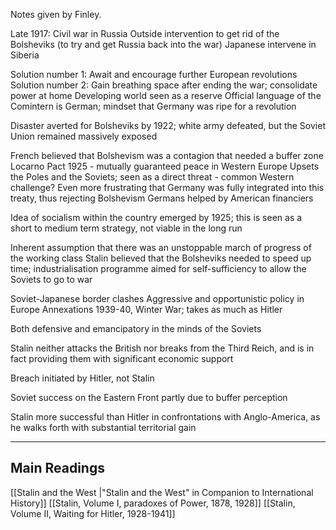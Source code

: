 Notes given by Finley.

Late 1917: Civil war in Russia
Outside intervention to get rid of the Bolsheviks (to try and get Russia back into the war)
Japanese intervene in Siberia

Solution number 1: Await and encourage further European revolutions
Solution number 2: Gain breathing space after ending the war; consolidate power at home
Developing world seen as a reserve
Official language of the Comintern is German; mindset that Germany was ripe for a revolution

Disaster averted for Bolsheviks by 1922; white army defeated, but the Soviet Union remained massively exposed

French believed that Bolshevism was a contagion that needed a buffer zone
Locarno Pact 1925 - mutually guaranteed peace in Western Europe
Upsets the Poles and the Soviets; seen as a direct threat - common Western challenge?
Even more frustrating that Germany was fully integrated into this treaty, thus rejecting Bolshevism
Germans helped by American financiers

Idea of socialism within the country emerged by 1925; this is seen as a short to medium term strategy, not viable in the long run

Inherent assumption that there was an unstoppable march of progress of the working class
Stalin believed that the Bolsheviks needed to speed up time; industrialisation programme aimed for self-sufficiency to allow the Soviets to go to war

Soviet-Japanese border clashes
Aggressive and opportunistic policy in Europe
Annexations 1939-40, Winter War; takes as much as Hitler

Both defensive and emancipatory in the minds of the Soviets

Stalin neither attacks the British nor breaks from the Third Reich, and is in fact providing them with significant economic support

Breach initiated by Hitler, not Stalin

Soviet success on the Eastern Front partly due to buffer perception

Stalin more successful than Hitler in confrontations with Anglo-America, as he walks forth with substantial territorial gain

---

## Main Readings

[[Stalin and the West |"Stalin and the West" in Companion to International History]]
[[Stalin, Volume I, paradoxes of Power, 1878, 1928]]
[[Stalin, Volume II, Waiting for Hitler, 1928-1941]]

